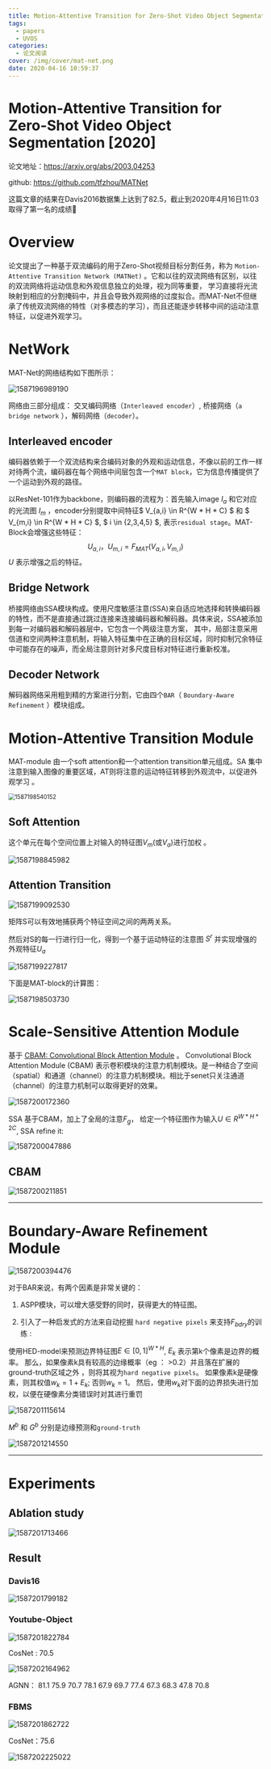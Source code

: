 ```yaml
---
title: Motion-Attentive Transition for Zero-Shot Video Object Segmentation
tags:
  - papers
  - UVOS
categories:
  - 论文阅读
cover: /img/cover/mat-net.png
date: 2020-04-16 10:59:37
---
```



#   Motion-Attentive Transition for Zero-Shot Video Object Segmentation  [2020]

论文地址：https://arxiv.org/abs/2003.04253

github:  https://github.com/tfzhou/MATNet 

这篇文章的结果在Davis2016数据集上达到了82.5，截止到2020年4月16日11:03取得了第一名的成绩:100:

#  Overview

论文提出了一种基于双流编码的用于Zero-Shot视频目标分割任务，称为  `Motion-Attentive Transition Network (MATNet)`   。它和以往的双流网络有区别，以往的双流网络将运动信息和外观信息独立的处理，视为同等重要， 学习直接将光流映射到相应的分割掩码中，并且会导致外观网络的过度拟合。而MAT-Net不但继承了传统双流网络的特性（对多模态的学习），而且还能逐步转移中间的运动注意特征，以促进外观学习。

# NetWork

MAT-Net的网络结构如下图所示：

![1587196989190](MAT-Net/1587196989190.png)

 网络由三部分组成： 交叉编码网络（`Interleaved encoder`）, 桥接网络（`a bridge network` ），解码网络（`decoder`）。

## Interleaved encoder

 编码器依赖于一个双流结构来合编码对象的外观和运动信息，不像以前的工作一样对待两个流，编码器在每个网络中间层包含一个`MAT block`，它为信息传播提供了一个运动到外观的路径。 

以ResNet-101作为backbone，则编码器的流程为：首先输入image $I_a$ 和它对应的光流图 $I_m$ ，encoder分别提取中间特征$ V_{a,i} \in R^{W * H * C} $  和  $ V_{m,i} \in R^{W * H * C} $,  $ i \in \{2,3,4,5\} $, 表示`residual stage`。MAT-Block会增强这些特征：
$$
U_{a,i}， U_{m,i} =F{_{MAT}(V_{a,i}, V_{m,i})}
$$
$U$ 表示增强之后的特征。

## Bridge Network

桥接网络由SSA模块构成。使用尺度敏感注意(SSA)来自适应地选择和转换编码器的特性，而不是直接通过跳过连接来连接编码器和解码器。具体来说，SSA被添加到每一对编码器和解码器层中，它包含一个两级注意方案， 其中，局部注意采用信道和空间两种注意机制，将输入特征集中在正确的目标区域，同时抑制冗余特征中可能存在的噪声，而全局注意则针对多尺度目标对特征进行重新校准。 

##   Decoder Network  

 解码器网络采用粗到精的方案进行分割，它由四个`BAR`（  `Boundary-Aware Refinement` ）模块组成。

#  Motion-Attentive Transition Module  

MAT-module 由一个soft attention和一个attention transition单元组成。SA 集中注意到输入图像的重要区域，AT则将注意的运动特征转移到外观流中，以促进外观学习 。

<img src="MAT-Net/1587198540152.png" alt="1587198540152" style="zoom:80%;" />

##   Soft Attention  

 这个单元在每个空间位置上对输入的特征图$V_m$(或$V_a$)进行加权 。

![1587198845982](MAT-Net/1587198845982.png)

##   Attention Transition  

![1587199092530](MAT-Net/1587199092530.png)

 矩阵S可以有效地捕获两个特征空间之间的两两关系。 

然后对S的每一行进行归一化，得到一个基于运动特征的注意图 $S^r$ 并实现增强的外观特征$U_a$ 

![1587199227817](MAT-Net/1587199227817.png)

下面是MAT-block的计算图：

![1587198503730](MAT-Net/1587198503730.png)



 #   Scale-Sensitive Attention Module  

基于 [CBAM: Convolutional Block Attention Module](https://arxiv.org/abs/1807.06521)  。 Convolutional Block Attention Module (CBAM) 表示卷积模块的注意力机制模块。是一种结合了空间（spatial）和通道（channel）的注意力机制模块。相比于senet只关注通道（channel）的注意力机制可以取得更好的效果。 

![1587200172360](MAT-Net/1587199880143.png)

SSA 基于CBAM，加上了全局的注意$F_g$， 给定一个特征图作为输入$U \in R^{W*H*2C}$,  SSA refine it:

![1587200047886](MAT-Net\1587200047886.png)

## CBAM

![1587200211851](MAT-Net/1587200211851.png)

------------

#   Boundary-Aware Refinement Module  

![1587200394476](MAT-Net/1587200394476.png)

对于BAR来说，有两个因素是非常关键的：

1. ASPP模块，可以增大感受野的同时，获得更大的特征图。

2.  引入了一种启发式的方法来自动挖掘  `hard negative pixels`   来支持$F_{bdry}$的训练 :

   使用HED-model来预测边界特征图$E\in[0,1]^{W*H}$,   $E_k$ 表示第k个像素是边界的概率。 那么，如果像素k具有较高的边缘概率（eg ： >0.2）并且落在扩展的ground-truth区域之外 ，则将其视为`hard negative pixels`。 如果像素k是硬像素，则其权值$w_k = 1+ E_k$; 否则$w_k =1$。 然后，使用$w_k$对下面的边界损失进行加权，以便在硬像素分类错误时对其进行重罚 

   ![1587201115614](MAT-Net/1587201115614.png)

   $M^b$ 和 $G^b$ 分别是边缘预测和`ground-truth`

   ![1587201214550](MAT-Net\1587201214550.png)

   ----------------------------------------------

   

   

#  Experiments  

## Ablation study

![1587201713466](MAT-Net/1587201713466.png)



## Result

### Davis16

![1587201799182](MAT-Net/1587201799182.png)

### Youtube-Object

![1587201822784](MAT-Net/1587201822784.png)

CosNet :   70.5

![1587202164962](MAT-Net/1587202164962.png)

AGNN： 81.1 75.9 70.7 78.1 67.9 69.7 77.4 67.3 68.3 47.8 70.8 

### FBMS

![1587201862722](MAT-Net/1587201862722.png)

CosNet：75.6

![1587202225022](MAT-Net/1587202225022.png)







